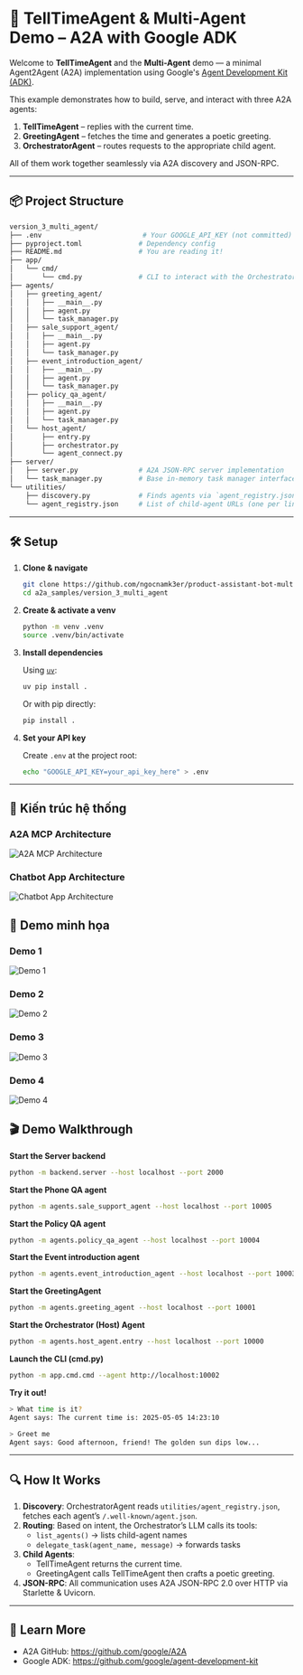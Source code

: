 # 🤖 TellTimeAgent & Multi-Agent Demo – A2A with Google ADK

Welcome to **TellTimeAgent** and the **Multi-Agent** demo — a minimal Agent2Agent (A2A) implementation using Google's [Agent Development Kit (ADK)](https://github.com/google/agent-development-kit).

This example demonstrates how to build, serve, and interact with three A2A agents:
1. **TellTimeAgent** – replies with the current time.
2. **GreetingAgent** – fetches the time and generates a poetic greeting.
3. **OrchestratorAgent** – routes requests to the appropriate child agent.

All of them work together seamlessly via A2A discovery and JSON-RPC.

---

## 📦 Project Structure

```bash
version_3_multi_agent/
├── .env                         # Your GOOGLE_API_KEY (not committed)
├── pyproject.toml              # Dependency config
├── README.md                   # You are reading it!
├── app/
│   └── cmd/
│       └── cmd.py              # CLI to interact with the OrchestratorAgent
├── agents/
│   ├── greeting_agent/
│   │   ├── __main__.py         
│   │   ├── agent.py            
│   │   └── task_manager.py     
│   ├── sale_support_agent/
│   │   ├── __main__.py         
│   │   ├── agent.py            
│   │   └── task_manager.py     
│   ├── event_introduction_agent/
│   │   ├── __main__.py         
│   │   ├── agent.py            
│   │   └── task_manager.py     
│   ├── policy_qa_agent/
│   │   ├── __main__.py         
│   │   ├── agent.py            
│   │   └── task_manager.py     
│   └── host_agent/
│       ├── entry.py            
│       ├── orchestrator.py     
│       └── agent_connect.py    
├── server/
│   ├── server.py               # A2A JSON-RPC server implementation
│   └── task_manager.py         # Base in-memory task manager interface
└── utilities/
    ├── discovery.py            # Finds agents via `agent_registry.json`
    └── agent_registry.json     # List of child-agent URLs (one per line)
```

---

## 🛠️ Setup

1. **Clone & navigate**

    ```bash
    git clone https://github.com/ngocnamk3er/product-assistant-bot-multi-agent
    cd a2a_samples/version_3_multi_agent
    ```

2. **Create & activate a venv**

    ```bash
    python -m venv .venv
    source .venv/bin/activate
    ```

3. **Install dependencies**

    Using [`uv`](https://github.com/astral-sh/uv):

    ```bash
    uv pip install .
    ```

    Or with pip directly:

    ```bash
    pip install .
    ```

4. **Set your API key**

    Create `.env` at the project root:
    ```bash
    echo "GOOGLE_API_KEY=your_api_key_here" > .env
    ```

---

## 🧱 Kiến trúc hệ thống

### A2A MCP Architecture
![A2A MCP Architecture](https://raw.githubusercontent.com/ngocnamk3er/product-assistant-bot-multi-agent/main/image/a2a_mcp_architecture.png)

### Chatbot App Architecture
![Chatbot App Architecture](https://raw.githubusercontent.com/ngocnamk3er/product-assistant-bot-multi-agent/main/image/chatbot_app_architecture.png)

## 📸 Demo minh họa

### Demo 1
![Demo 1](https://raw.githubusercontent.com/ngocnamk3er/product-assistant-bot-multi-agent/main/image/demo1.png)

### Demo 2
![Demo 2](https://raw.githubusercontent.com/ngocnamk3er/product-assistant-bot-multi-agent/main/image/demo2.png)

### Demo 3
![Demo 3](https://raw.githubusercontent.com/ngocnamk3er/product-assistant-bot-multi-agent/main/image/demo3.png)

### Demo 4
![Demo 4](https://raw.githubusercontent.com/ngocnamk3er/product-assistant-bot-multi-agent/main/image/demo4.png)

## 🎬 Demo Walkthrough

**Start the Server backend**
```bash
python -m backend.server --host localhost --port 2000
```

**Start the Phone QA agent**
```bash
python -m agents.sale_support_agent --host localhost --port 10005
```



**Start the Policy QA agent**
```bash
python -m agents.policy_qa_agent --host localhost --port 10004
```


**Start the Event introduction agent**
```bash
python -m agents.event_introduction_agent --host localhost --port 10003
```


**Start the GreetingAgent**
```bash
python -m agents.greeting_agent --host localhost --port 10001
```

**Start the Orchestrator (Host) Agent**
```bash
python -m agents.host_agent.entry --host localhost --port 10000
```

**Launch the CLI (cmd.py)**
```bash
python -m app.cmd.cmd --agent http://localhost:10002
```

**Try it out!**
```bash
> What time is it?
Agent says: The current time is: 2025-05-05 14:23:10

> Greet me
Agent says: Good afternoon, friend! The golden sun dips low...
```

---

## 🔍 How It Works

1. **Discovery**: OrchestratorAgent reads `utilities/agent_registry.json`, fetches each agent’s `/​.well-known/agent.json`.
2. **Routing**: Based on intent, the Orchestrator’s LLM calls its tools:
   - `list_agents()` → lists child-agent names
   - `delegate_task(agent_name, message)` → forwards tasks
3. **Child Agents**:
   - TellTimeAgent returns the current time.
   - GreetingAgent calls TellTimeAgent then crafts a poetic greeting.
4. **JSON-RPC**: All communication uses A2A JSON-RPC 2.0 over HTTP via Starlette & Uvicorn.

---

## 📖 Learn More

- A2A GitHub: https://github.com/google/A2A  
- Google ADK: https://github.com/google/agent-development-kit